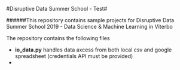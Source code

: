 #Disruptive Data Summer School - Test#

######This repository contains sample projects for Disruptive Data Summer School 2019 - Data Science & Machine Learning in Viterbo

The repository contains the following files

- **io_data.py** handles data axcess from both local csv and google spreadsheet (credentials API must be provided)
- 

